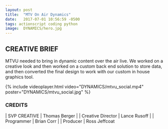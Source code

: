 ```yaml
---
layout: post
title:  "MTV On Air Dynamics"
date:   2017-07-01 10:56:59 -0500
tags: actionscript coding python
image:	DYNAMICS/hero.jpg	
---
```


## CREATIVE BRIEF

MTVU needed to bring in dynamic content over the air live.  We worked on a creative look and then worked on a custom back end solution to store data, and then converted the final design to work with our custom in house graphics tool.  

{% include videoplayer.html video="DYNAMICS/mtvu_social.mp4" poster="DYNAMICS/mtvu_social.jpg" %}


### CREDITS

| SVP CREATIVE | Thomas Berger |
| Creative Director | Lance Rusoff |
| Programmer | Brian Corr |
| Producer | Ross Jeffcoat

